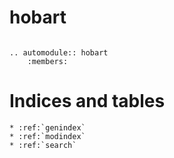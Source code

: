 # hobart

```{eval-rst}

.. automodule:: hobart
    :members:
```

# Indices and tables

```{eval-rst}
* :ref:`genindex`
* :ref:`modindex`
* :ref:`search`
```
